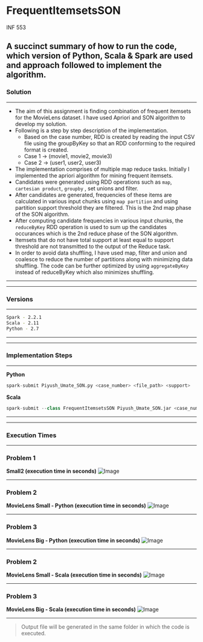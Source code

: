 # FrequentItemsetsSON
INF 553 


A succinct summary of how to run the code, which version of Python, Scala & Spark are used and approach followed to implement the algorithm.
---
### 
### Solution
---

- The aim of this assignment is finding combination of frequent itemsets for the MovieLens dataset. I have used Apriori and SON algorithm to develop my solution. 
- Following is a step by step description of the implementation.
  - Based on the case number, RDD is created by reading the input CSV file using the groupByKey so that an RDD conforming to the required format is created.
  - Case 1 -> (movie1, movie2, movie3)
  - Case 2 -> (user1, user2, user3)
- The implementation comprises of multiple map reduce tasks. Initially I implemented the apriori algorithm for mining frequent itemsets.
- Candidates were generated using RDD operations such as `map`, `cartesian product`, `groupby` , set unions and filter.
- After candidates are generated, frequencies of these items are calculated in various input chunks using `map partition` and using partition support threshold they are filtered. This is the 2nd map phase of the SON algorithm.
- After computing candidate frequencies in various input chunks, the `reduceByKey` RDD operation is used to sum up the candidates occurances which is the 2nd reduce phase of the SON algorithm.
-  Itemsets that do not have total support at least equal to support threshold are not transmitted to the output of the Reduce task.
- In order to avoid data shuffling, I have used map, filter and union and coalesce to reduce the number of partitions along with minimizing data shuffling. The code can be further optimized by using `aggregateByKey` instead of reduceByKey which also minimizes shuffling.
---
---

### Versions
---
```bash
Spark - 2.2.1
Scala - 2.11
Python - 2.7
```
---
---


### Implementation Steps
---

**Python**

```python
spark-submit Piyush_Umate_SON.py <case_number> <file_path> <support>
```

**Scala**
```python
spark-submit --class FrequentItemsetsSON Piyush_Umate_SON.jar <case_number> <file_path> <support>
```

---
---


### Execution Times
---

### Problem 1
**Small2 (execution time in seconds)**
![Image](/Users/piyushumate/Documents/medley/resources/HkqxlYjx7_H1k6uLnxX.png)

---
### Problem 2
**MovieLens Small - Python (**execution time in seconds**)**
![Image](/Users/piyushumate/Documents/medley/resources/HkqxlYjx7_BJqNeholm.png)

---

### Problem 3
**MovieLens Big - Python (**execution time in seconds**)**
![Image](/Users/piyushumate/Documents/medley/resources/HkqxlYjx7_SJQVE3jlX.png)

---

### Problem 2
**MovieLens Small - Scala (**execution time in seconds**)**
![Image](/Users/piyushumate/Documents/medley/resources/HkqxlYjx7_rkQeaH2gQ.png)


---

### Problem 3
**MovieLens Big - Scala (**execution time in seconds**)**
![Image](/Users/piyushumate/Documents/medley/resources/HkqxlYjx7_SyGdN8hgm.png)

---


> Output file will be generated in the same folder in which the code is executed.



 







